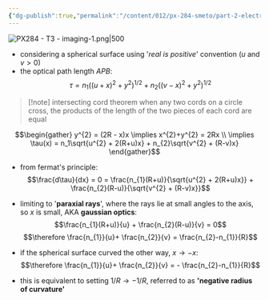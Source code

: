 ```yaml
---
{"dg-publish":true,"permalink":"/content/012/px-284-smeto/part-2-electromagnetic-theory/t-geometric-optics/px-284-t3b-spherical-surface-using-intersecting-cords-theorem/","noteIcon":"1","created":"2025-05-03T12:18:23.153+01:00","updated":"2025-05-03T12:18:39.730+01:00"}
---
```



![PX284 - T3 - imaging-1.png|500](/img/user/pics/PX284%20-%20T3%20-%20imaging-1.png)

- considering a spherical surface using '*real is positive*' convention ($u$ and $v>0$)
- the optical path length $APB:$
$$\tau = n_{1}((u+x)^{2} + y^{2})^{1/2} + n_{2} ((v-x)^{2} + y^{2})^{1/2}$$

>[!note] intersecting cord theorem
>when any two cords on a circle cross, the products of the length of the two pieces of each cord are equal

$$\begin{gather}
y^{2} = (2R - x)x \implies x^{2}+y^{2} = 2Rx \\
\implies \tau(x) = n_1\sqrt{u^{2} + 2(R+u)x} + n_{2}\sqrt{v^{2} + (R-v)x}
\end{gather}$$
- from fermat's principle:
$$\frac{d\tau}{dx} = 0 = \frac{n_{1}(R+u)}{\sqrt{u^{2} + 2(R+u)x}} + \frac{n_{2}(R-u)}{\sqrt{v^{2} + (R-v)x}}$$
- limiting to '**paraxial rays**', where the rays lie at small angles to the axis, so ${} x$ is small, AKA **gaussian optics**:
$$\frac{n_{1}(R+u)}{u} + \frac{n_{2}(R-u)}{v} = 0$$
$$\therefore \frac{n_{1}}{u}+ \frac{n_{2}}{v} = \frac{n_{2}-n_{1}}{R}$$

- if the spherical surface curved the other way, $x \to -x:$
$$\therefore \frac{n_{1}}{u}+ \frac{n_{2}}{v} =  - \frac{n_{2}-n_{1}}{R}$$
- this is equivalent to setting $1/R\to-1/R$, referred to as **'negative radius of curvature'**
